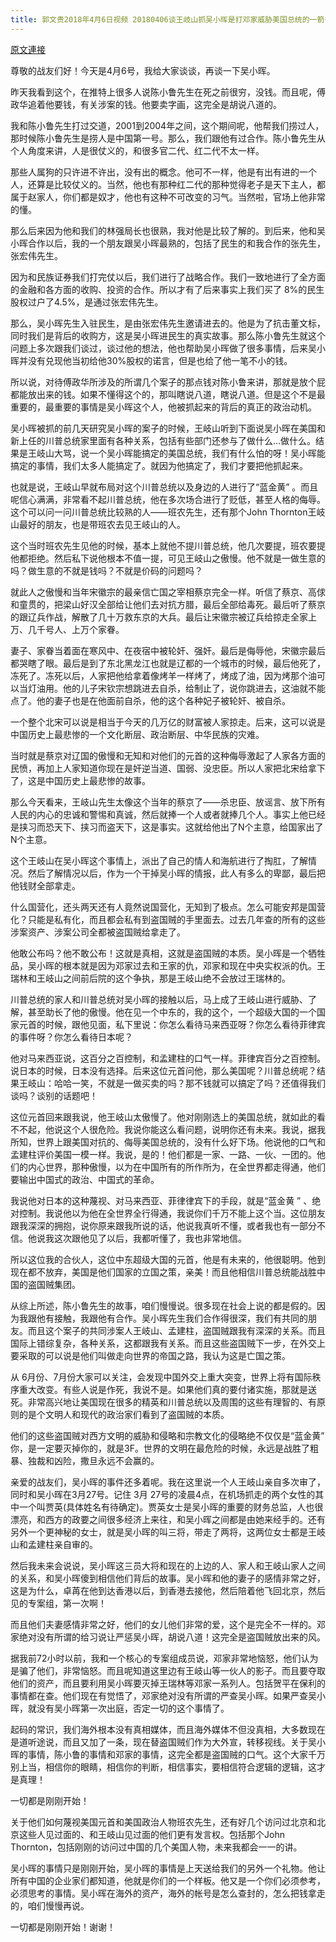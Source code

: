 ```yaml
---
title: 郭文贵2018年4月6日视频 20180406谈王岐山抓吴小晖是打邓家威胁美国总统的一箭多雕之计
---
```


[原文連接](https://gnews.org/ThreadView/53482282)

尊敬的战友们好！今天是4月6号，我给大家谈谈，再谈一下吴小晖。


昨天我看到这个，在推特上很多人说陈小鲁先生在死之前很穷，没钱。而且呢，傅政华追着他要钱，有关涉案的钱。他要卖字画，这完全是胡说八道的。


我和陈小鲁先生打过交道，2001到2004年之间，这个期间呢，他帮我们捞过人，那时候陈小鲁先生是捞人是中国第一号。那么，我们跟他有过合作。陈小鲁先生从个人角度来讲，人是很仗义的，和很多官二代、红二代不太一样。


那些人属狗的只许进不许出，没有出的概念。他可不一样，他是有出有进的一个人，还算是比较仗义的。当然，他也有那种红二代的那种觉得老子是天下主人，都属于赵家人，你们都是奴才，他也有这种不可改变的习气。当然啦，官场上他非常的懂。


那么后来因为他和我们的林强局长也很熟，我对他是比较了解的。到后来，他和吴小晖合作以后，我的一个朋友跟吴小晖最熟的，包括了民生的和我合作的张先生，张宏伟先生。


因为和民族证券我们打完仗以后，我们进行了战略合作。我们一致地进行了全方面的金融和各方面的收购、投资的合作。所以才有了后来事实上我们买了 8%的民生股权过户了4.5%，是通过张宏伟先生。


那么，吴小晖先生入驻民生，是由张宏伟先生邀请进去的。他是为了抗击董文标，同时我们是背后的收购方，这是吴小晖进民生的真实故事。那么陈小鲁先生就这个问题上多次跟我们谈过，谈过他的想法，他也帮助吴小晖做了很多事情，后来吴小晖并没有兑现他当初给他30%股权的诺言，但是也给了他一笔不小的钱。


所以说，对待傅政华所涉及的所谓几个案子的那点钱对陈小鲁来讲，那就是放个屁都能放出来的钱。如果不懂得这个的，那叫瞎说八道，瞎说八道。但是这个不是最重要的，最重要的事情是吴小晖这个人，他被抓起来的背后的真正的政治动机。


吴小晖被抓的前几天研究吴小晖的案子的时候，王岐山听到下面说吴小晖在美国和新上任的川普总统家里面有各种关系，包括有些部门还参与了做什么…做什么。结果是王岐山大骂，说一个吴小晖能搞定的美国总统，我们有什么怕的呀！吴小晖能搞定的事情，我们太多人能搞定了。就因为他搞定了，我们才要把他抓起来。


也就是说，王岐山早就布局对这个川普总统以及身边的人进行了“蓝金黄” 。而且呢信心满满，非常看不起川普总统，他在多次场合进行了贬低，甚至人格的侮辱。这个可以问一问川普总统比较熟的人——班农先生，还有那个John Thornton王岐山最好的朋友，也是带班农去见王岐山的人。


这个当时班农先生见他的时候，基本上就他不提川普总统，他几次要提，班农要提他都拒绝。然后私下说他根本不值一提，可见王岐山之傲慢。他不就是一做生意的吗？做生意的不就是钱吗？不就是价码的问题吗？


就此人之傲慢和当年宋徽宗的最亲信亡国之宰相蔡京完全一样。听信了蔡京、高俅和童贯的，把梁山好汉全部给让他们去对抗方腊，最后全部给毒死。最后听了蔡京的跟辽兵作战，解散了几十万救东京的大兵。最后让宋徽宗被辽兵给掠走全家上万、几千号人、上万个家眷。


妻子、家眷当着面在寒风中、在夜宿中被轮奸、强奸。最后是侮辱他，宋徽宗最后都哭瞎了眼。最后是到了东北黑龙江也就是辽都的一个城市的时候，最后他死了，冻死了。冻死以后，人家把他给拿着像烤羊一样烤了，烤成了油，因为烤那个油可以当灯油用。他的儿子宋钦宗想跳进去自杀，给制止了，说你跳进去，这油就不能点了。他的妻子也是在他面前自杀，他的这个各种妃子被轮奸、被自杀。


一个整个北宋可以说是相当于今天的几万亿的财富被人家掠走。后来，这可以说是中国历史上最悲惨的一个文化断层、政治断层、中华民族的灾难。


当时就是蔡京对辽国的傲慢和无知和对他们的元首的这种侮辱激起了人家各方面的民愤，再加上人家知道你现在是奸逆当道、国弱、没忠臣。所以人家把北宋给拿下了，这是中国历史上最悲惨的故事。


那么今天看来，王岐山先生太像这个当年的蔡京了——杀忠臣、放谣言、放下所有人民的内心的忠诚和警惕和真诚，然后就捧一个人或者就捧几个人。事实上他已经是挟习而恐天下、挟习而盗天下，这是事实。这就给他出了N个主意，给国家出了N个主意。


这个王岐山在吴小晖这个事情上，派出了自己的情人和海航进行了掏肛，了解情况。然后了解情况以后，作为一个干掉吴小晖的情报，此人有多么的卑鄙，最后把他钱财全部拿走。


什么国营化，还头两天还有人竟然说国营化，无知到了极点。怎么可能安邦是国营化？只能是私有化，而且都会私有到盗国贼的手里面去。过去几年查的所有的这些涉案资产、涉案公司全都被盗国贼给拿走了。


他敢公布吗？他不敢公布！这就是真相，这就是盗国贼的本质。吴小晖是一个牺牲品，吴小晖的根本就是因为邓家过去和王家的仇，邓家和现在中央实权派的仇。王瑞林和王岐山之间前后院的这个争执，那是王岐山绝不会放过王瑞林的。


川普总统的家人和川普总统对吴小晖的接触以后，马上成了王岐山进行威胁、了解，甚至助长了他的傲慢。他在见一个中东的，我的这个，一个超级大国的一个国家元首的时候，跟他见面，私下里说：你怎么看待马来西亚呀？你怎么看待菲律宾的事件呀？你怎么看待日本呢？


他对马来西亚说，这百分之百控制，和孟建柱的口气一样。菲律宾百分之百控制。说日本的时候，日本没有选择。后来这位元首问他，那么美国呢？川普总统呢？结果王岐山：哈哈一笑，不就是一做买卖的吗？那不钱就可以搞定了吗？还值得我们谈吗？谈别的话题吧！


这位元首回来跟我说，他王岐山太傲慢了。他对刚刚选上的美国总统，就如此的看不不起，他说这个人很危险。我说你能这么看问题，说明你还有未来。我说，据我所知，世界上跟美国对抗的、侮辱美国总统的，没有什么好下场。他说他的口气和孟建柱评价美国一模一样。我说，是的！他们都是一家、一路、一伙、一团的。他们的内心世界，那种傲慢，以为在中国所有的所作所为，在全世界都走得通，他们要输出中国式的政治、中国式的革命。


我说他对日本的这种蔑视、对马来西亚、菲律律宾下的手段，就是“蓝金黄 ” 、绝对控制。我说他以为他在全世界全行得通，我说你们千万不能上这个当。这位朋友跟我深深的拥抱，说你原来跟我所说的话，他说我真听不懂，或者我也有一部分不信。他说我这次跟他见了以后，我都听懂了，我也非常地信。


所以这位我的合伙人，这位中东超级大国的元首，他是有未来的，他很聪明。他到现在都不放弃，美国是他们国家的立国之策，亲美！而且他相信川普总统能战胜中国的盗国贼集团。


从综上所述，陈小鲁先生的故事，咱们慢慢说。很多现在社会上说的都是假的。因为我跟他有接触，我跟他有合作。吴小晖先生我们合作得很深，我们有共同的朋友。而且这个案子的共同涉案人王岐山、孟建柱，盗国贼跟我有深深的关系。而且国际上错综复杂，各种关系，这都跟我有关系。而且这些盗国贼下一步，在外交上要采取的可以说是他们叫做走向世界的帝国之路，我认为这是亡国之策。


从 6月份、7月份大家可以关注，会发现中国外交上重大突变，世界上将有国际秩序重大改变。有些人说是作死，我说不是。如果他们真的要付诸实施，那就是送死。非常高兴地让美国现在很多的精英和川普总统以及周围的这些有理智的、有原则的是个文明人和现代的政治家们看到了盗国贼的本质。


他们的这些盗国贼对西方文明的威胁和侵略和宗教文化的侵略绝不仅仅是“蓝金黄” 你，是一定要灭掉你的，就是3F。世界的文明在最危险的时候，永远是战胜了粗暴、独裁和凶险，撒旦永远不会赢的。


亲爱的战友们，吴小晖的事件还多着呢。我在这里说一个人王岐山亲自多次审了，同时和吴小晖在3月27号。记住 3月 27号的凌晨4点，在机场抓走的两个女性的其中一个叫贾英(具体姓名有待确定)。贾英女士是吴小晖的重要的财务总监，人也很漂亮，和西方的政要之间很多经济上来往，和吴小晖之间都是由她来经手的。还有另外一个更神秘的女士，就是吴小晖的叫三将，带走了两将，这两位女士都是王岐山和孟建柱亲自审的。


然后我未来会说说，吴小晖这三员大将和现在的上边的人、家人和王岐山家人之间的关系，和吴小晖傻到相信他们背后的故事。吴小晖和他的妻子的感情非常之好，这是为什么，卓苒在他到达香港以后，到香港去接他，然后陪着他飞回北京，然后见的专案组，第一次啊！


而且他们夫妻感情非常之好，他们的女儿他们非常的爱，这个是完全不一样的。邓家绝对没有所谓的给习说让严惩吴小晖，胡说八道！这完全是盗国贼放出来的风。


据我前72小时以前，我和一个核心的专案组成员说，邓家非常地恼怒，他们认为是骗了他们，非常恼怒。而且呢知道这里边有王岐山等一伙人的影子。而且要夺取他们的资产，而且要利用吴小晖要灭掉王瑞林等邓家一系列人。包括贺平在保利的事情都在查。他们现在有觉悟了，邓家绝对没有所谓的严查吴小晖。如果严查吴小晖，就没有吴小晖第一次出庭，否定一切的这个事情了。


起码的常识，我们海外根本没有真相媒体，而且海外媒体不但没真相，大多数现在是道听途说，而且又加了一条，现在替盗国贼们作为大外宣，转移视线。关于吴小晖的事情，陈小鲁的事情和邓家的事情，这完全都是盗国贼的口气。这个大家千万别上当，相信你的眼睛，相信你的判断，相信事实，要相信符合逻辑的逻辑，这才是真理！


一切都是刚刚开始！


关于他们如何蔑视美国元首和美国政治人物班农先生，还有好几个访问过北京和北京这些人见过面的、和王岐山见过面的他们更有发言权。包括那个John Thornton，包括刚刚的访问过中国的几个美国人物，未来我都会一一的讲。


吴小晖的事情只是刚刚开始，吴小晖的事情是上天送给我们的另外一个礼物。他让所有中国的企业家们都知道，他就是你们的一个样板。他又是一个你们必须参考，必须思考的事情。吴小晖在海外的资产，海外的帐号是怎么查封的，怎么把钱拿走的，咱们慢慢再说。


一切都是刚刚开始！谢谢！
